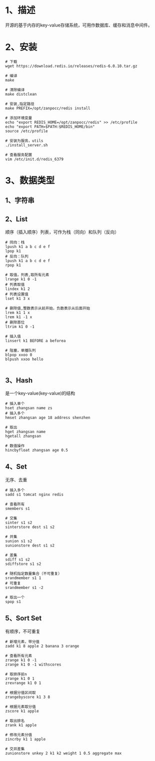 # 1、描述

开源的基于内存的key-value存储系统，可用作数据库、缓存和消息中间件。



# 2、安装

~~~shell
# 下载
wget https://download.redis.io/releases/redis-6.0.10.tar.gz

# 编译
make 

# 清除编译
make distclean

# 安装,指定路径
make PREFIX=/opt/zanpocc/redis install

# 添加环境变量
echo "export REDIS_HOME=/opt/zanpocc/redis" >> /etc/profile
echo "export PATH=$PATH:$REDIS_HOME/bin"
source /etc/profile

# 安装为服务，utils
./install_server.sh

# 查看服务配置
vim /etc/init.d/redis_6379
~~~



# 3、数据类型

## 1、字符串





## 2、List

顺序（插入顺序）列表，可作为栈（同向）和队列（反向）

~~~shell
# 同向：栈
lpush k1 a b c d e f
lpop k1
# 反向：队列
lpush k1 a b c d e f
rpop k1

# 取值，列表,取所有元素
lrange k1 0 -1
# 列表取值
lindex k1 2
# 列表设置值
lset k1 3 x

# 删除值,整数表示从前开始，负数表示从后面开始
lrem k1 1 x
lrem k1 -1 x
# 删除首位
ltrim k1 0 -1

# 插入值
linsert k1 BEFORE a beforea

# 阻塞，单播队列
blpop xxoo 0
blpush xxoo hello


~~~



## 3、Hash

是一个key-value(key-value)的结构



~~~shell
# 插入单个
hset zhangsan name zs
# 插入多个
hmset zhangsan age 18 address shenzhen

# 取出
hget zhangsan name
hgetall zhangsan

# 数值操作
hincbyfloat zhangsan age 0.5

~~~



## 4、Set

无序、去重

~~~shell
# 插入多个
sadd s1 tomcat nginx redis

# 查看所有
smembers s1

# 交集
sinter s1 s2
sinterstore dest s1 s2

# 并集
sunion s1 s2
sunionstore dest s1 s2

# 差集
sdiff s1 s2
sdiffstore s1 s2

# 随机指定数量集合（不可重复）
srandmember s1 1
# 可重复
srandmember s1 -2

# 取出一个
spop s1
~~~



## 5、Sort Set

有顺序，不可重复

~~~shell
# 新增元素，带分值
zadd k1 8 apple 2 banana 3 orange

# 查看所有元素
zrange k1 0 -1
zrange k1 0 -1 withscores

# 取排序前n
zrange k1 0 1
zrevrange k1 0 1

# 根据分值区间取
zrangebyscore k1 3 8

# 根据元素取分值
zscore k1 apple

# 取出排名
zrank k1 apple

# 修改元素分值
zincrby k1 1 apple

# 交并差集
zunionstore unkey 2 k1 k2 weight 1 0.5 aggregate max

~~~

